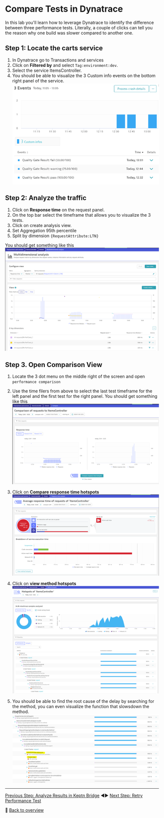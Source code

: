 # Compare Tests in Dynatrace

In this lab you'll learn how to leverage Dynatrace to identify the difference between three performance tests. Literally, a couple of clicks can tell you the reason why one build was slower compared to another one. 

## Step 1: Locate the carts service 

1. In Dynatrace go to Transactions and services
1. Click on **Filtered by** and select `Tag:environment:dev`.
1. Select the service ItemsController.
1. You should be able to visualize the 3 Custom info events on the bottom right panel of the service.
![compare_builds](./assets/dt-events.png)

## Step 2: Analyze the traffic

1. Click on **Response time** on the request panel.
1. On the top bar select the timeframe that allows you to visualize the 3 tests.
1. Click on create analysis view.
1. Set Aggregation 95th percentile
1. Split by dimension `{RequestAttribute:LTN}`

You should get something like this
![compare_builds](./assets/aview.png)

## Step 3. Open Comparison View

1. Locate the 3 dot menu on the middle right of the screen and open `performance comparison`
1. Use the time filers from above to select the last test timeframe for the left panel and the first test for the right panel. You should get something like this
![compare_builds](./assets/compare.png)

1. Click on **Compare response time hotspots**
![response-time](./assets/response.png)

1. Click on **view method hotspots**
![response-time](./assets/hotspot.png)

1. You should be able to find the root cause of the delay by searching for the method, you can even visualize the function that slowsdown the method.
![root-cause](./assets/rootcause.png)

---

[Previous Step: Analyze Results in Keptn Bridge](../08_Analyze_Results_in_Keptn_Bridge) :arrow_backward::arrow_forward: [Next Step: Retry Performance Test](../10_Retry_Performance_Test)

:arrow_up_small: [Back to overview](../)